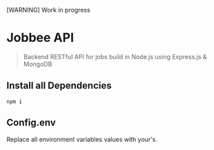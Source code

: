 [WARNING] Work in progress
# Jobbee API
>Backend RESTful API for jobs build in Node.js using Express.js & MongoDB

## Install all Dependencies
```
npm i
```
## Config.env
Replace all environment variables values with your's.
